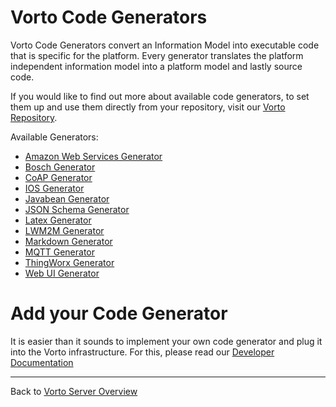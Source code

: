 # Vorto Code Generators

Vorto Code Generators convert an Information Model into executable code that is specific for the platform. Every generator translates the platform independent information model into a platform model and lastly source code. 

If you would like to find out more about available code generators, to set them up and use them directly from your repository, visit our [Vorto Repository](../repo/repo-ui/Readme.md).

Available Generators:

 - [Amazon Web Services Generator](org.eclipse.vorto.codegen.service.aws/Readme.md)
 - [Bosch Generator](org.eclipse.vorto.codegen.service.bosch/Readme.md)
 - [CoAP Generator](org.eclipse.vorto.codegen.service.coap/Readme.md)
 - [IOS Generator](org.eclipse.vorto.codegen.service.ios/Readme.md)
 - [Javabean Generator](org.eclipse.vorto.codegen.service.javabean/Readme.md)
 - [JSON Schema Generator](org.eclipse.vorto.codegen.service.jsonschema/Readme.md)
 - [Latex Generator](org.eclipse.vorto.codegen.service.latex/Readme.md)
 - [LWM2M Generator](org.eclipse.vorto.codegen.service.lwm2m/Readme.md)
 - [Markdown Generator](org.eclipse.vorto.codegen.service.markdown/Readme.md)
 - [MQTT Generator](org.eclipse.vorto.codegen.service.mqtt/Readme.md)
 - [ThingWorx Generator](org.eclipse.vorto.codegen.service.thingworx/Readme.md)
 - [Web UI Generator](org.eclipse.vorto.codegen.service.webdevice/Readme.md)

# Add your Code Generator

It is easier than it sounds to implement your own code generator and plug it into the Vorto infrastructure. For this, please read our [Developer Documentation](http://www.eclipse.org/vorto/documentation/developer-api/codegenerator-implementation.html) 


----------
Back to [Vorto Server Overview](../Readme.md)